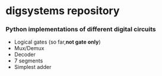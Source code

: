 # digsystems repository
### Python implementations of different digital circuits
- Logical gates (so far,**not gate only**)
- Mux/Demux
- Decoder
- 7 segments
- Simplest adder
